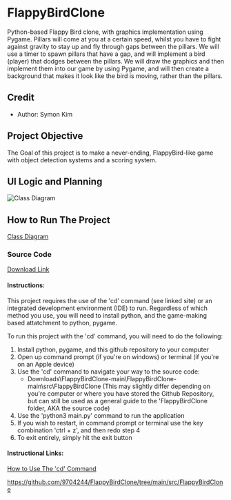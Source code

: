 # FlappyBirdClone
Python-based Flappy Bird clone, with graphics implementation using Pygame. Pillars will come at you at a certain speed, whilst you have to fight against gravity to stay up and fly through gaps between the pillars. We will use a timer to spawn pillars that have a gap, and will implement a bird (player) that dodges between the pillars. We will draw the graphics and then implement them into our game by using Pygame, and will then create a background that makes it look like the bird is moving, rather than the pillars.

## Credit
* Author: Symon Kim

## Project Objective
The Goal of this project is to make a never-ending, FlappyBird-like game with object detection systems and a scoring system.

## UI Logic and Planning
![Class Diagram](https://github.com/9704244/FlappyBirdClone/blob/main/imgs/FlappyBirdCloneUI.drawio.png?raw=true)

## How to Run The Project
[Class Diagram]()
### Source Code
[Download Link](https://github.com/9704244/FlappyBirdClone/tree/main/src/FlappyBirdClone)
#### Instructions:
This project requires the use of the 'cd' command (see linked site) or an integrated development environment (IDE) to run. Regardless of which method you use, you will need to install python, and the game-making based attatchment to python, pygame.

To run this project with the 'cd' command, you will need to do the following:

1. Install python, pygame, and this github repository to your computer
2. Open up command prompt (if you're on windows) or terminal (if you're on an Apple device)
3. Use the 'cd' command to navigate your way to the source code:
   * Downloads\FlappyBirdClone-main\FlappyBirdClone-main\src\FlappyBirdClone (This may slightly differ depending on you're computer or where you have stored the Github Repository, but can still be used as a general guide to the 'FlappyBirdClone folder, AKA the source code)
4. Use the 'python3 main.py' command to run the application
5. If you wish to restart, in command prompt or terminal use the key combination 'ctrl + z', and then redo step 4
6. To exit entirely, simply hit the exit button

#### Instructional Links:
[How to Use The 'cd' Command](https://www.shiksha.com/online-courses/articles/how-to-change-directory-in-cmd/#:~:text=To%20change%20the%20directory%20in,%E2%80%9Ccd%20C%3ANewDirectory.%E2%80%9D)

https://github.com/9704244/FlappyBirdClone/tree/main/src/FlappyBirdClone
